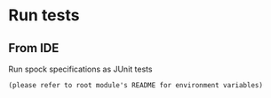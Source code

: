 # Run tests
## From IDE
Run spock specifications as JUnit tests 
    
    (please refer to root module's README for environment variables)
